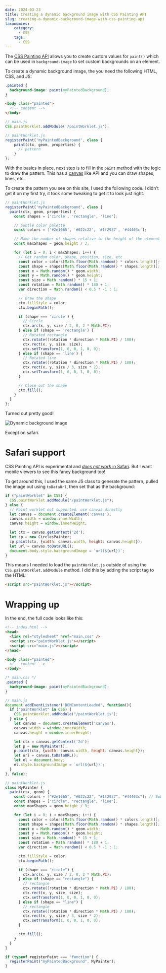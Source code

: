 ```yaml
---
date: 2024-03-23
title: Creating a dynamic background image with CSS Painting API
slug: creating-a-dynamic-background-image-with-css-painting-api
taxonomies: 
    category: 
      - CSS
    tags:
      - CSS
---
```


The [CSS Painting API](https://developer.mozilla.org/en-US/docs/Web/API/CSS_Painting_API) allows you to create custom values for `paint()` which can be used in `background-image` to set custom backgrounds on an element.

To create a dynamic background image, the you need the following HTML, CSS, and JS:

```css
.painted { 
  background-image: paint(myPaintedBackground);
}
```

```html
<body class="painted">
  <!-- content -->
</body>
```

```js
// main.js
CSS.paintWorklet.addModule('/paintWorklet.js');
```

```js
// paintWorklet.js
registerPaint('myPaintedBackground', class {
    paint(ctx, geom, properties) {
      // pattern
    }
};
```

With the basics in place, next step is to fill in the `paint` method with the logic to draw the pattern. This has a [canvas](https://developer.mozilla.org/en-US/docs/Web/API/Canvas_API) like API and you can draw shapes, lines, etc.

To create the pattern you see on this site, I used the following code. I didn't get it on my first try, it took some tweaking to get it to look just right.

```js
// paintWorklet.js
registerPaint('myPaintedBackground', class {
  paint(ctx, geom, properties) {
    const shapes = ['circle', 'rectangle', 'line'];

    // Subtle color palette
    const colors = ['#2e1065', '#022c22', '#1f2937', '#44403c']; 

    // Make the number of shapes relative to the height of the element
    const maxShapes = geom.height / 3;

    for (let i = 0; i < maxShapes; i++) {
      // Get random color, shape, position, size, etc
      const color = colors[Math.floor(Math.random() * colors.length)];
      const shape = shapes[Math.floor(Math.random() * shapes.length)];
      const x = Math.random() * geom.width;
      const y = Math.random() * geom.height;
      const size = Math.random() * 15 + 1; 
      const rotation = Math.random() * 180 + 1; 
      var direction = Math.random() < 0.5 ? -1 : 1;

      // Draw the shape
      ctx.fillStyle = color;
      ctx.beginPath();

      if (shape === 'circle') {
        // Circle
        ctx.arc(x, y, size / 2, 0, 2 * Math.PI);
      } else if (shape == 'rectangle') { 
        // Rotated rectangle
        ctx.rotate((rotation * direction * Math.PI) / 180);
        ctx.rect(x, y, size, size);
        ctx.setTransform(1, 0, 0, 1, 0, 0);
      } else if (shape == 'line') { 
        // Rotated line
        ctx.rotate((rotation * direction * Math.PI) / 180);
        ctx.rect(x, y, size / 3, size * 2);
        ctx.setTransform(1, 0, 0, 1, 0, 0);
      }

      // Close out the shape
      ctx.fill();
    }
  }
};
```

Turned out pretty good!

![Dynamic background image](background.png)

Except on safari.

# Safari support

CSS Painting API is experimental and [_does not work_ in Safari](https://caniuse.com/css-paint-api). But I want mobile viewers to see this fancy background too!

To get around this, I used the same JS class to generate the pattern, pulled the image out using `toDataUrl`, then set that as the background: 

```js 
if ("paintWorklet" in CSS) {
  CSS.paintWorklet.addModule("/paintWorklet.js");
} else {
  // Paint worklet not supported, use canvas directly
  let canvas = document.createElement('canvas');
  canvas.width = window.innerWidth;
  canvas.height = window.innerHeight;

  let ctx = canvas.getContext('2d');
  let cp = new CirclesPainter;
  cp.paint(ctx, {width: canvas.width, height: canvas.height});
  let url = canvas.toDataURL();
  document.body.style.backgroundImage = `url(${url})`;
}
```

This means I needed to load the `paintWorklet.js` outside of using the `CSS.paintWorklet.addModule` method. I did this by adding the script tag to the HTML:

```html
<script src="paintWorklet.js"></script>
```

# Wrapping up 

In the end, the full code looks like this:

```html
<!-- index.html -->
<head>
  <link rel="stylesheet" href="main.css" />
  <script src="paintWorklet.js"></script>
  <script src="main.js"></script>
</head>

<body class="painted">
  <!-- content -->
</body>
```

```css
/* main.css */
.painted { 
  background-image: paint(myPaintedBackground);
}
```

```js
// main.js
document.addEventListener('DOMContentLoaded', function(){
  if ("paintWorklet" in CSS) {
    CSS.paintWorklet.addModule("/paintWorklet.js");
  } else {
    let canvas = document.createElement('canvas');
    canvas.width = window.innerWidth;
    canvas.height = window.innerHeight;

    let ctx = canvas.getContext('2d');
    let p = new MyPainter();                                                                                                                  
    p.paint(ctx, {width: canvas.width, height: canvas.height});
    let url = canvas.toDataURL();                                                                                                                 
    let el = document.body;
    el.style.backgroundImage = `url(${url})`;
  }
}, false);
```

```js
// paintWorklet.js
class MyPainter {
  paint(ctx, geom) {
    const colors = ["#2e1065", "#022c22", "#1f2937", "#44403c"]; // Subtle color palette
    const shapes = ["circle", "rectangle", "line"];
    const maxShapes = geom.height / 3;

    for (let i = 0; i < maxShapes; i++) {
      const color = colors[Math.floor(Math.random() * colors.length)];
      const shape = shapes[Math.floor(Math.random() * shapes.length)];
      const x = Math.random() * geom.width;
      const y = Math.random() * geom.height;
      const size = Math.random() * 15 + 1;
      const rotation = Math.random() * 180 + 1;
      var direction = Math.random() < 0.5 ? -1 : 1;

      ctx.fillStyle = color;
      ctx.beginPath();

      if (shape === "circle") {
        ctx.arc(x, y, size / 2, 0, 2 * Math.PI);
      } else if (shape == "rectangle") {
        // rectangle
        ctx.rotate((rotation * direction * Math.PI) / 180);
        ctx.rect(x, y, size, size);
        ctx.setTransform(1, 0, 0, 1, 0, 0);
      } else if (shape == "line") {
        // rectangle
        ctx.rotate((rotation * direction * Math.PI) / 180);
        ctx.rect(x, y, size / 3, size * 2);
        ctx.setTransform(1, 0, 0, 1, 0, 0);
      }

      ctx.fill();
    }
  }
}

if (typeof registerPaint === "function") {
  registerPaint("myPaintedBackground", MyPainter);
}
```
